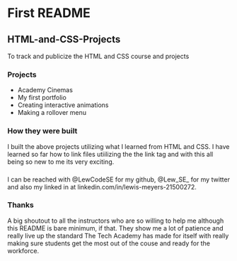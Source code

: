 # First README
## HTML-and-CSS-Projects
To track and publicize the HTML and CSS course and projects

### Projects
* Academy Cinemas
* My first portfolio
* Creating interactive animations
* Making a rollover menu

### How they were built

I built the above projects utilizing what I learned from HTML and CSS. I have learned so far how to link files utiilizing the the link tag and with this all
being so new to me its very exciting.


###
I can be reached with @LewCodeSE for my github, @Lew_SE_ for my twitter and also my linked in at linkedin.com/in/lewis-meyers-21500272.

### Thanks
A big shoutout to all the instructors who are so willing to help me although this README is bare minimum, if that. They show me a lot of patience and 
really live up the standard The Tech Academy has made for itself with really making sure students get the most out of the couse and ready for the
workforce.


